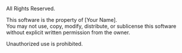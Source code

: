 All Rights Reserved.

This software is the property of [Your Name].  
You may not use, copy, modify, distribute, or sublicense this software without explicit written permission from the owner.

Unauthorized use is prohibited.
